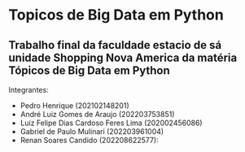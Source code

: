 # Topicos de Big Data em Python
## Trabalho final da faculdade estacio de sá unidade Shopping Nova America da matéria Tópicos de Big Data em Python


Integrantes:
- Pedro Henrique (202102148201)
- André Luiz Gomes de Araujo (202203753851)
- Luiz Felipe Dias Cardoso Feres Lima (202002456086)
- Gabriel de Paulo Mulinari (202203961004)
- Renan Soares Candido (202208622577):
